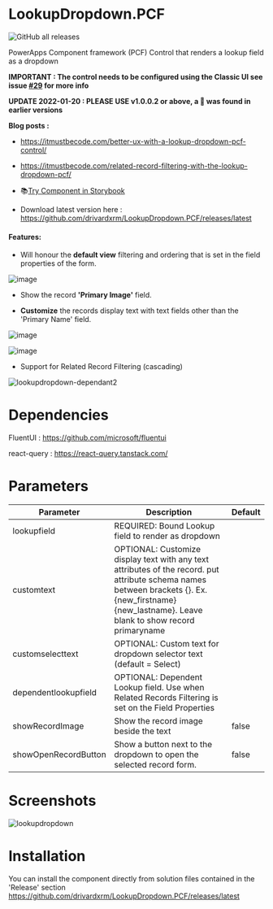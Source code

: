 # LookupDropdown.PCF 
![GitHub all releases](https://img.shields.io/github/downloads/drivardxrm/LookupDropdown.PCF/total)

 PowerApps Component framework (PCF) Control that renders a lookup field as a dropdown
 
**IMPORTANT : The control needs to be configured using the Classic UI see issue [#29](https://github.com/drivardxrm/LookupDropdown.PCF/issues/29) for more info**

**UPDATE 2022-01-20 : PLEASE USE v1.0.0.2 or above, a 🐛 was found in earlier versions**

 
**Blog posts :** 
 * https://itmustbecode.com/better-ux-with-a-lookup-dropdown-pcf-control/
 * https://itmustbecode.com/related-record-filtering-with-the-lookup-dropdown-pcf/
 
 
 * 📚[Try Component in Storybook](https://drivardxrm.github.io/LookupDropdown.PCF/)
 * Download latest version here : https://github.com/drivardxrm/LookupDropdown.PCF/releases/latest

#### Features:

* Will honour the **default view** filtering and ordering that is set in the field properties of the form.

![image](https://user-images.githubusercontent.com/38399134/147574119-8022ced0-ef53-42b5-806b-dadbdc7cc7e8.png)


* Show the record **'Primary Image'** field.

* **Customize** the records display text with text fields other than the 'Primary Name' field.

![image](https://user-images.githubusercontent.com/38399134/147574893-f2f5b658-6400-4e58-a854-7160428fe8dd.png)


![image](https://user-images.githubusercontent.com/38399134/147574921-388d1e41-3873-4a03-aa8d-9e64a103621f.png)

* Support for Related Record Filtering (cascading)


![lookupdropdown-dependant2](https://user-images.githubusercontent.com/38399134/153111779-cceb0486-65f3-45b8-a12a-6bc5414b9d21.gif)



# Dependencies
FluentUI : https://github.com/microsoft/fluentui

react-query : https://react-query.tanstack.com/

# Parameters
| Parameter         | Description                                                                                  | Default     |
|-------------------|----------------------------------------------------------------------------------------------|----------   |
| lookupfield  | REQUIRED: Bound Lookup field to render as dropdown                             |             |
| customtext  | OPTIONAL: Customize display text with any text attributes of the record. put attribute schema names between brackets {}. Ex. {new_firstname} {new_lastname}. Leave blank to show record primaryname|             |
| customselecttext    | OPTIONAL: Custom text for dropdown selector text (default = Select)    | |
| dependentlookupfield | OPTIONAL: Dependent Lookup field. Use when Related Records Filtering is set on the Field Properties    | |
| showRecordImage   | Show the record image beside the text | false  |
| showOpenRecordButton | Show a button next to the dropdown to open the selected record form.|  false    |

# Screenshots

![lookupdropdown](https://user-images.githubusercontent.com/38399134/147582453-e507d7ab-d83d-476e-96af-d48a85d495c1.gif)


# Installation
You can install the component directly from solution files contained in the 'Release' section
https://github.com/drivardxrm/LookupDropdown.PCF/releases/latest
